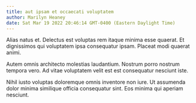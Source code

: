 ```yaml
---
title: aut ipsam et occaecati voluptatem
author: Marilyn Heaney
date: Sat Mar 19 2022 20:46:14 GMT-0400 (Eastern Daylight Time)
---
```

Alias natus et. Delectus est voluptas rem itaque minima esse quaerat. Et dignissimos qui voluptatem ipsa consequatur ipsam. Placeat modi quaerat animi.

 Autem omnis architecto molestias laudantium. Nostrum porro nostrum tempora vero. Ad vitae voluptatem velit est est consequatur nesciunt iste.

 Nihil iusto voluptas doloremque omnis inventore non iure. Ut assumenda dolor minima similique officia consequatur sint. Eos minima qui aperiam nesciunt.